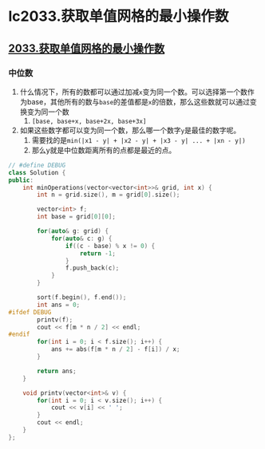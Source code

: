 # lc2033.获取单值网格的最小操作数




## [2033.获取单值网格的最小操作数](https://leetcode-cn.com/problems/minimum-operations-to-make-a-uni-value-grid/)

### 中位数

1. 什么情况下，所有的数都可以通过加减`x`变为同一个数。可以选择第一个数作为base，其他所有的数与`base`的差值都是`x`的倍数，那么这些数就可以通过变换变为同一个数
   1. `[base, base+x, base+2x, base+3x]`
2. 如果这些数字都可以变为同一个数，那么哪一个数字`y`是最佳的数字呢。
   1. 需要找的是`min(|x1 - y| + |x2 - y| + |x3 - y| ... + |xn - y|)`
   2. 那么y就是中位数距离所有的点都是最近的点。

``` cpp
// #define DEBUG
class Solution {
public:
    int minOperations(vector<vector<int>>& grid, int x) {
        int n = grid.size(), m = grid[0].size();

        vector<int> f;
        int base = grid[0][0];

        for(auto& g: grid) {
            for(auto& c: g) {
                if((c - base) % x != 0) {
                    return -1;
                }        
                f.push_back(c);
            }
        }

        sort(f.begin(), f.end());
        int ans = 0;
#ifdef DEBUG
        printv(f);
        cout << f[m * n / 2] << endl;
#endif
        for(int i = 0; i < f.size(); i++) {
            ans += abs(f[m * n / 2] - f[i]) / x;
        }

        return ans;
    }

    void printv(vector<int>& v) {
        for(int i = 0; i < v.size(); i++) {
            cout << v[i] << ' ';
        }
        cout << endl;
    }
};
```




